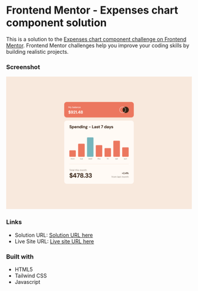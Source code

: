 # Frontend Mentor - Expenses chart component solution

This is a solution to the [Expenses chart component challenge on Frontend Mentor](https://www.frontendmentor.io/challenges/expenses-chart-component-e7yJBUdjwt). Frontend Mentor challenges help you improve your coding skills by building realistic projects.

### Screenshot

![](./images/Screenshot.png)

### Links

- Solution URL: [Solution URL here](https://github.com/NDK1195/expenses-chart-component)
- Live Site URL: [Live site URL here](https://ndk1195.github.io/expenses-chart-component/)

### Built with

- HTML5
- Tailwind CSS
- Javascript
